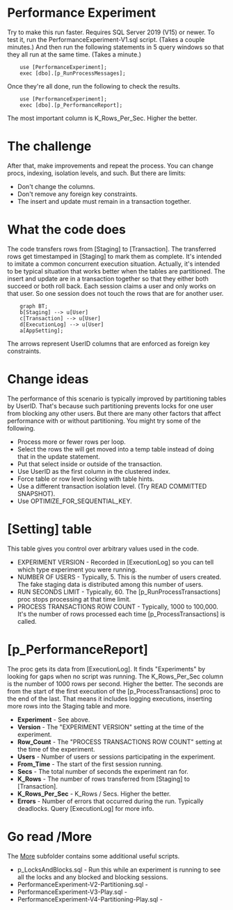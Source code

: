 # Performance Experiment

Try to make this run faster. Requires SQL Server 2019 (V15) or newer. To test it, run the PerformanceExperiment-V1.sql script. (Takes a couple minutes.) And then run the following statements in 5 query windows so that they all run at the same time. (Takes a minute.)

		use [PerformanceExperiment];
		exec [dbo].[p_RunProcessMessages];

Once they're all done, run the following to check the results.

		use [PerformanceExperiment];
		exec [dbo].[p_PerformanceReport];

  The most important column is K_Rows_Per_Sec. Higher the better.

# The challenge
After that, make improvements and repeat the process. You can change procs, indexing, isolation levels, and such. But there are limits:
* Don't change the columns.
* Don't remove any foreign key constraints.
* The insert and update must remain in a transaction together.

# What the code does
The code transfers rows from [Staging] to [Transaction]. The transferred rows get timestamped in [Staging] to mark them as complete. It's intended to imitate a common concurrent execution situation. Actually, it's intended to be typical situation that works better when the tables are partitioned. The insert and update are in a transaction together so that they either both succeed or both roll back. Each session claims a user and only works on that user. So one session does not touch the rows that are for another user.

```mermaid
	graph BT;
	b[Staging] --> u[User]
	c[Transaction] --> u[User]
	d[ExecutionLog] --> u[User]
	a[AppSetting];
```
The arrows represent UserID columns that are enforced as foreign key constraints.

# Change ideas
The performance of this scenario is typically improved by partitioning tables by UserID. That's because such partitioning prevents locks for one user from blocking any other users. But there are many other factors that affect performance with or without partitioning. You might try some of the following.

- Process more or fewer rows per loop.
- Select the rows the will get moved into a temp table instead of doing that in the update statement.
- Put that select inside or outside of the transaction.
- Use UserID as the first column in the clustered index.
- Force table or row level locking with table hints.
- Use a different transaction isolation level. (Try READ COMMITTED SNAPSHOT).
- Use OPTIMIZE_FOR_SEQUENTIAL_KEY.

# [Setting] table
This table gives you control over arbitrary values used in the code. 
- EXPERIMENT VERSION - Recorded in [ExecutionLog] so you can tell which type experiment you were running.
- NUMBER OF USERS - Typically, 5. This is the number of users created. The fake staging data is distributed among this number of users.
- RUN SECONDS LIMIT - Typically, 60. The [p_RunProcessTransactions] proc stops processing at that time limit.
- PROCESS TRANSACTIONS ROW COUNT - Typically, 1000 to 100,000. It's the number of rows processed each time [p_ProcessTransactions] is called.

# [p_PerformanceReport]
The proc gets its data from [ExecutionLog]. It finds "Experiments" by looking for gaps when no script was running. The K_Rows_Per_Sec column is the number of 1000 rows per second. Higher the better. The seconds are from the start of the first execution of the [p_ProcessTransactions] proc to the end of the last. That means it includes logging executions, inserting more rows into the Staging table and more.

- **Experiment** - See above.
- **Version** - The "EXPERIMENT VERSION" setting at the time of the experiment.
- **Row_Count** - The "PROCESS TRANSACTIONS ROW COUNT" setting at the time of the experiment.
- **Users** - Number of users or sessions participating in the experiment.
- **From_Time** - The start of the first session running.
- **Secs** - The total number of seconds the experiment ran for.
- **K_Rows** - The number of rows transferred from [Staging] to [Transaction].
- **K_Rows_Per_Sec** - K_Rows / Secs. Higher the better.
- **Errors** - Number of errors that occurred during the run. Typically deadlocks. Query [ExecutionLog] for more info.

# Go read /More
The [More](https://github.com/chucknewmanjr/PerformanceExperiment/tree/main/More) subfolder contains some additional useful scripts.

- p_LocksAndBlocks.sql - Run this while an experiment is running to see all the locks and any blocked and blocking sessions.
- PerformanceExperiment-V2-Partitioning.sql -
- PerformanceExperiment-V3-Play.sql -
- PerformanceExperiment-V4-Partitioning-Play.sql - 


